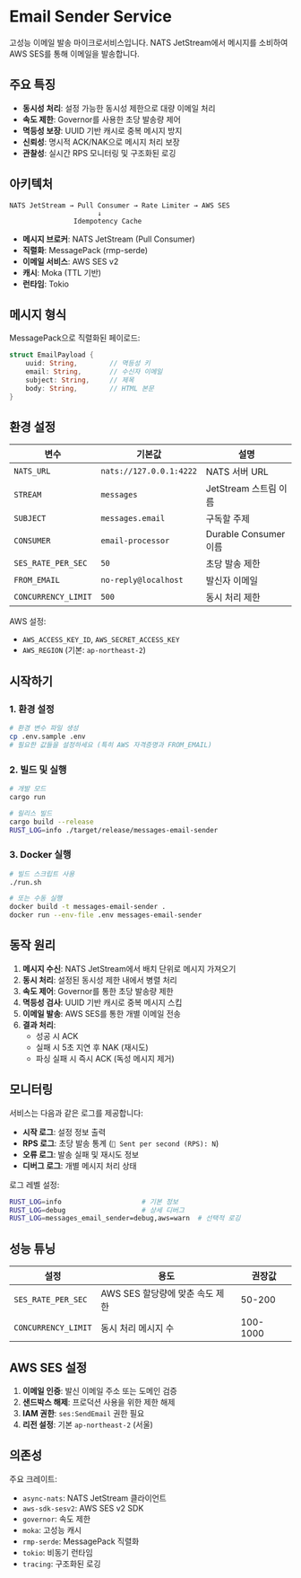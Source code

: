 # Email Sender Service

고성능 이메일 발송 마이크로서비스입니다. NATS JetStream에서 메시지를 소비하여 AWS SES를 통해 이메일을 발송합니다.

## 주요 특징

- **동시성 처리**: 설정 가능한 동시성 제한으로 대량 이메일 처리
- **속도 제한**: Governor를 사용한 초당 발송량 제어
- **멱등성 보장**: UUID 기반 캐시로 중복 메시지 방지
- **신뢰성**: 명시적 ACK/NAK으로 메시지 처리 보장
- **관찰성**: 실시간 RPS 모니터링 및 구조화된 로깅

## 아키텍처

```
NATS JetStream → Pull Consumer → Rate Limiter → AWS SES
                      ↓
                Idempotency Cache
```

- **메시지 브로커**: NATS JetStream (Pull Consumer)
- **직렬화**: MessagePack (rmp-serde)
- **이메일 서비스**: AWS SES v2
- **캐시**: Moka (TTL 기반)
- **런타임**: Tokio

## 메시지 형식

MessagePack으로 직렬화된 페이로드:

```rust
struct EmailPayload {
    uuid: String,        // 멱등성 키
    email: String,       // 수신자 이메일
    subject: String,     // 제목
    body: String,        // HTML 본문
}
```

## 환경 설정

| 변수 | 기본값 | 설명 |
|------|--------|------|
| `NATS_URL` | `nats://127.0.0.1:4222` | NATS 서버 URL |
| `STREAM` | `messages` | JetStream 스트림 이름 |
| `SUBJECT` | `messages.email` | 구독할 주제 |
| `CONSUMER` | `email-processor` | Durable Consumer 이름 |
| `SES_RATE_PER_SEC` | `50` | 초당 발송 제한 |
| `FROM_EMAIL` | `no-reply@localhost` | 발신자 이메일 |
| `CONCURRENCY_LIMIT` | `500` | 동시 처리 제한 |

AWS 설정:
- `AWS_ACCESS_KEY_ID`, `AWS_SECRET_ACCESS_KEY`
- `AWS_REGION` (기본: `ap-northeast-2`)

## 시작하기

### 1. 환경 설정

```bash
# 환경 변수 파일 생성
cp .env.sample .env
# 필요한 값들을 설정하세요 (특히 AWS 자격증명과 FROM_EMAIL)
```

### 2. 빌드 및 실행

```bash
# 개발 모드
cargo run

# 릴리스 빌드
cargo build --release
RUST_LOG=info ./target/release/messages-email-sender
```

### 3. Docker 실행

```bash
# 빌드 스크립트 사용
./run.sh

# 또는 수동 실행
docker build -t messages-email-sender .
docker run --env-file .env messages-email-sender
```

## 동작 원리

1. **메시지 수신**: NATS JetStream에서 배치 단위로 메시지 가져오기
2. **동시 처리**: 설정된 동시성 제한 내에서 병렬 처리
3. **속도 제어**: Governor를 통한 초당 발송량 제한
4. **멱등성 검사**: UUID 기반 캐시로 중복 메시지 스킵
5. **이메일 발송**: AWS SES를 통한 개별 이메일 전송
6. **결과 처리**: 
   - 성공 시 ACK
   - 실패 시 5초 지연 후 NAK (재시도)
   - 파싱 실패 시 즉시 ACK (독성 메시지 제거)

## 모니터링

서비스는 다음과 같은 로그를 제공합니다:

- **시작 로그**: 설정 정보 출력
- **RPS 로그**: 초당 발송 통계 (`🚀 Sent per second (RPS): N`)
- **오류 로그**: 발송 실패 및 재시도 정보
- **디버그 로그**: 개별 메시지 처리 상태

로그 레벨 설정:
```bash
RUST_LOG=info                    # 기본 정보
RUST_LOG=debug                   # 상세 디버그
RUST_LOG=messages_email_sender=debug,aws=warn  # 선택적 로깅
```

## 성능 튜닝

| 설정 | 용도 | 권장값 |
|------|------|--------|
| `SES_RATE_PER_SEC` | AWS SES 할당량에 맞춘 속도 제한 | 50-200 |
| `CONCURRENCY_LIMIT` | 동시 처리 메시지 수 | 100-1000 |

## AWS SES 설정

1. **이메일 인증**: 발신 이메일 주소 또는 도메인 검증
2. **샌드박스 해제**: 프로덕션 사용을 위한 제한 해제
3. **IAM 권한**: `ses:SendEmail` 권한 필요
4. **리전 설정**: 기본 `ap-northeast-2` (서울)

## 의존성

주요 크레이트:
- `async-nats`: NATS JetStream 클라이언트
- `aws-sdk-sesv2`: AWS SES v2 SDK
- `governor`: 속도 제한
- `moka`: 고성능 캐시
- `rmp-serde`: MessagePack 직렬화
- `tokio`: 비동기 런타임
- `tracing`: 구조화된 로깅
